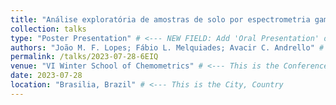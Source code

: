 ```yaml
---
title: "Análise exploratória de amostras de solo por espectrometria gama para identificação de Berílio-7" # This is the "Presented work"
collection: talks
type: "Poster Presentation" # <--- NEW FIELD: Add 'Oral Presentation' or 'Poster Presentation'
authors: "João M. F. Lopes; Fábio L. Melquiades; Avacir C. Andrello" # <--- NEW FIELD: Add authors
permalink: /talks/2023-07-28-6EIQ
venue: "VI Winter School of Chemometrics" # <--- This is the Conference Name
date: 2023-07-28
location: "Brasilia, Brazil" # <--- This is the City, Country
---
```

